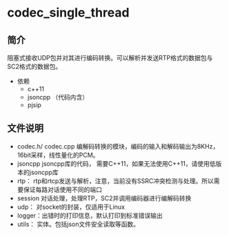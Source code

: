 # codec_single_thread

## 简介

阻塞式接收UDP包并对其进行编码转换。可以解析并发送RTP格式的数据包与SC2格式的数据包。

* 依赖
  * c++11
  * jsoncpp （代码内含）
  * pjsip

## 文件说明

* codec.h/ codec.cpp 编解码转换的模块，编码的输入和解码输出为8KHz，16bit采样，线性量化的PCM。
* jsoncpp jsoncpp库的代码， 需要C++11，如果无法使用C++11，请使用低版本的jsoncpp库
* rtp： rtp和rtcp发送与解析，注意，当前没有SSRC冲突检测与处理。所以需要保证每路对话使用不同的端口
* session 对话处理，处理RTP，SC2并调用编码器进行编解码转换
* udp： 对socket的封装，仅适用于Linux
* logger：出错时的打印信息，默认打印到标准错误输出
* utils： 实体。包括json文件安全读取等函数。